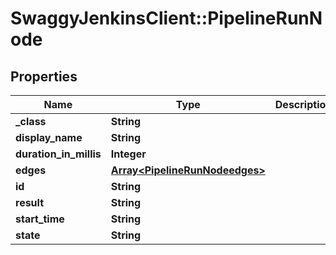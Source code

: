 # SwaggyJenkinsClient::PipelineRunNode

## Properties
Name | Type | Description | Notes
------------ | ------------- | ------------- | -------------
**_class** | **String** |  | [optional] 
**display_name** | **String** |  | [optional] 
**duration_in_millis** | **Integer** |  | [optional] 
**edges** | [**Array&lt;PipelineRunNodeedges&gt;**](PipelineRunNodeedges.md) |  | [optional] 
**id** | **String** |  | [optional] 
**result** | **String** |  | [optional] 
**start_time** | **String** |  | [optional] 
**state** | **String** |  | [optional] 


